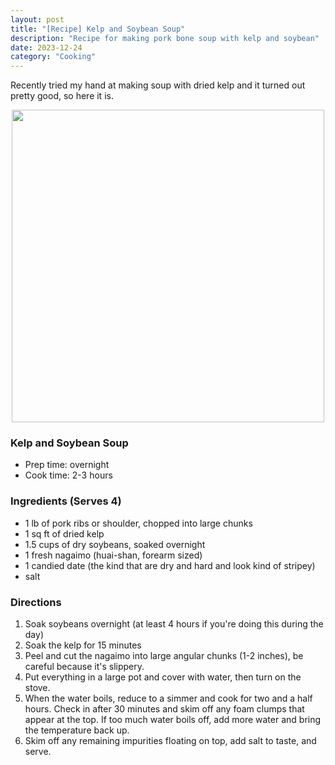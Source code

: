 ```yaml
---
layout: post
title: "[Recipe] Kelp and Soybean Soup"
description: "Recipe for making pork bone soup with kelp and soybean"
date: 2023-12-24
category: "Cooking"
---
```


Recently tried my hand at making soup with dried kelp and it turned out pretty good, so here it is.

<!-- more -->

<p align="center">
  <img height="500" src="https://yangdanny97.github.io/misc/cooking/kelp-soup.png">
</p>

### Kelp and Soybean Soup
- Prep time: overnight
- Cook time: 2-3 hours

### Ingredients (Serves 4)
- 1 lb of pork ribs or shoulder, chopped into large chunks 
- 1 sq ft of dried kelp
- 1.5 cups of dry soybeans, soaked overnight
- 1 fresh nagaimo (huai-shan, forearm sized)
- 1 candied date (the kind that are dry and hard and look kind of stripey)
- salt

### Directions
1. Soak soybeans overnight (at least 4 hours if you're doing this during the day)
2. Soak the kelp for 15 minutes
3. Peel and cut the nagaimo into large angular chunks (1-2 inches), be careful because it's slippery.
4. Put everything in a large pot and cover with water, then turn on the stove.
5. When the water boils, reduce to a simmer and cook for two and a half hours. Check in after 30 minutes and skim off any foam clumps that appear at the top. If too much water boils off, add more water and bring the temperature back up.
6. Skim off any remaining impurities floating on top, add salt to taste, and serve.
